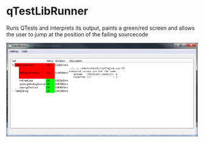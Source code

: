 # qTestLibRunner
Runs QTests and interprets its output, paints a green/red screen and allows the user to jump at the position of the failing sourcecode

![Mainwindow Screenshot](docs/mainwindow.png?raw=true "Mainwindow Screenshot")
